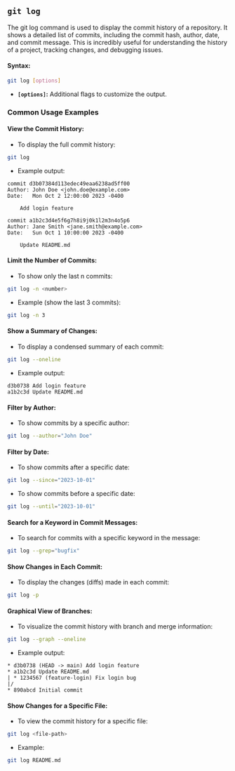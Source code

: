 ## `git log`
The git log command is used to display the commit history of a repository. It shows a detailed list of commits, including the commit hash, author, date, and commit message. This is incredibly useful for understanding the history of a project, tracking changes, and debugging issues.
#### Syntax:
```bash
git log [options]
```
- **`[options]`:** Additional flags to customize the output.
### Common Usage Examples
#### View the Commit History:
- To display the full commit history:
```bash
git log
```
- Example output:
```
commit d3b07384d113edec49eaa6238ad5ff00
Author: John Doe <john.doe@example.com>
Date:   Mon Oct 2 12:00:00 2023 -0400

    Add login feature

commit a1b2c3d4e5f6g7h8i9j0k1l2m3n4o5p6
Author: Jane Smith <jane.smith@example.com>
Date:   Sun Oct 1 10:00:00 2023 -0400

    Update README.md
```
#### Limit the Number of Commits:
- To show only the last n commits:
```bash
git log -n <number>
```
- Example (show the last 3 commits):
```bash
git log -n 3
```
#### Show a Summary of Changes:
- To display a condensed summary of each commit:
```bash
git log --oneline
```
- Example output:
```
d3b0738 Add login feature
a1b2c3d Update README.md
```
#### Filter by Author:
- To show commits by a specific author:
```bash
git log --author="John Doe"
```
#### Filter by Date:
- To show commits after a specific date:
```bash
git log --since="2023-10-01"
```
- To show commits before a specific date:
```bash
git log --until="2023-10-01"
```
#### Search for a Keyword in Commit Messages:
- To search for commits with a specific keyword in the message:
```bash
git log --grep="bugfix"
```
#### Show Changes in Each Commit:
- To display the changes (diffs) made in each commit:
```bash
git log -p
```
#### Graphical View of Branches:
- To visualize the commit history with branch and merge information:
```bash
git log --graph --oneline
```
- Example output:
```
* d3b0738 (HEAD -> main) Add login feature
* a1b2c3d Update README.md
| * 1234567 (feature-login) Fix login bug
|/
* 890abcd Initial commit
```
#### Show Changes for a Specific File:
- To view the commit history for a specific file:
```bash
git log <file-path>
```
- Example:
```bash
git log README.md
```
